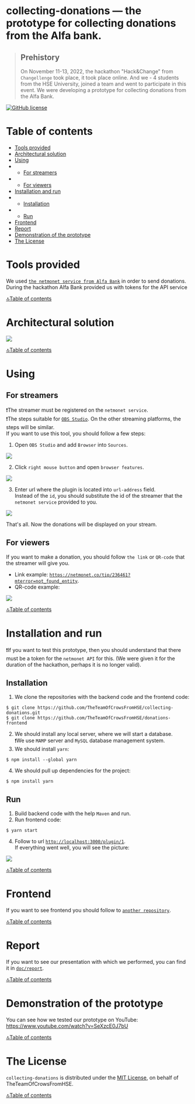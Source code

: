 # collecting-donations — the prototype for collecting donations from the Alfa bank.


> ## Prehistory
> On November 11-13, 2022, the hackathon "Hack&Change" from `Changellenge` took place, it took place online.
> And we - 4 students from the HSE University, joined a team and went to participate in this event.
> We were developing a prototype for collecting donations from the Alfa Bank.

[![GitHub license](https://img.shields.io/badge/license-MIT-blue.svg)](/LICENSE)


# Table of contents
- [Tools provided](#tools-provided)
- [Architectural solution](#architectural-solution)
- [Using](#using)
- - [For streamers](#for-streamers)
- - [For viewers](#for-viewers)
- [Installation and run](#installation-and-run)
- - [Installation](#Installation)
- - [Run](#run)
- [Frontend](#frontend)
- [Report](#report)
- [Demonstration of the prototype](#demonstration-of-the-prototype)
- [The License](#the-license)


# Tools provided
We used [`the netmonet service from Alfa Bank`](https://netmonet.co/) in order to send donations.
During the hackathon Alfa Bank provided us with tokens for the API service

[🔝Table of contents](#table-of-contents)


# Architectural solution
![](doc/images/architectural-solution.png)

[🔝Table of contents](#table-of-contents)


# Using
## For streamers
❗The streamer must be registered on the `netmonet service`. \
❗The steps suitable for [`OBS Studio`](https://obsproject.com/).
On the other streaming platforms, the steps will be similar. \
If you want to use this tool, you should follow a few steps:
1. Open `OBS Studio` and add `Browser` into `Sources`.

![](doc/images/step-1-for-streamers.png)

2. Click `right mouse button` and open `browser features`.

![](doc/images/step-2-for-streamers.png)

3. Enter url where the plugin is located into `url-address` field. \
Instead of the `id`, you should substitute the id of the streamer that the `netmonet service` provided to you.

![](doc/images/step-3-for-streamers.png)

That's all. Now the donations will be displayed on your stream.

## For viewers
If you want to make a donation, you should follow `the link` or `QR-code` that the streamer will give you.
- Link example: [`https://netmonet.co/tip/236461?mterror=not_found_entity`](https://netmonet.co/tip/236461?mterror=not_found_entity).
- QR-code example: 

![](doc/images/qr.png)

[🔝Table of contents](#table-of-contents)

# Installation and run
❗If you want to test this prototype,
then you should understand that there must be a token for the `netmonet API` for this.
(We were given it for the duration of the hackathon, perhaps it is no longer valid).

## Installation
1. We clone the repositories with the backend code and the frontend code:
```
$ git clone https://github.com/TheTeamOfCrowsFromHSE/collecting-donations.git
$ git clone https://github.com/TheTeamOfCrowsFromHSE/donations-frontend
```
2. We should install any local server, where we will start a database. \
❗We use `MAMP` server and `MySQL` database management system.
3. We should install `yarn`:
```
$ npm install --global yarn
```
4. We should pull up dependencies for the project:
```
$ npm install yarn
```
## Run
1. Build backend code with the help `Maven` and run.
2. Run frontend code:
```
$ yarn start
```
4. Follow to url [`http://localhost:3000/plugin/1`](http://localhost:3000/plugin/1). \
If everything went well, you will see the picture:

![](doc/images/start-front.png)

[🔝Table of contents](#table-of-contents)

# Frontend
If you want to see frontend you should follow to [`another repository`](https://github.com/TheTeamOfCrowsFromHSE/donations-frontend).

[🔝Table of contents](#table-of-contents)

# Report
If you want to see our presentation with which we performed,
you can find it in [`doc/report`](https://github.com/TheTeamOfCrowsFromHSE/collecting-donations/tree/main/doc/report).

[🔝Table of contents](#table-of-contents)

# Demonstration of the prototype
You can see how we tested our prototype on YouTube: https://www.youtube.com/watch?v=SeXzcE0J7bU

[🔝Table of contents](#table-of-contents)

# The License
`collecting-donations` is distributed under the [MIT License](https://github.com/TheTeamOfCrowsFromHSE/collecting-donations/blob/main/LICENSE), on behalf of TheTeamOfCrowsFromHSE.

[🔝Table of contents](#table-of-contents)
